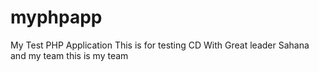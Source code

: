 # myphpapp
My Test PHP Application
This is for testing CD
With Great leader Sahana and my team
this is my team
